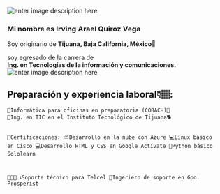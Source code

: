 <p><img src="https://i.gifer.com/origin/bd/bdb5f1d6e74ef29733053fd1ff52f2e2_w200.gif" alt="enter image description here"></p>
<h3 id="mi-nombre-es-irving-quiroz">Mi nombre es <strong>Irving Arael Quiroz Vega</strong></h3>
<p>Soy originario de <strong>Tijuana, Baja California, México</strong>🌮</p>
<p>soy egresado de la carrera de<br>
<strong>Ing. en Tecnologías de la información y comunicaciones.</strong><br>
<img src="https://thumbs.gfycat.com/IndelibleFlawedAfricangroundhornbill-size_restricted.gif" alt="enter image description here"></p>
<h2 id="preparación-y-experiencia-laboral👇🏽">Preparación y experiencia laboral👇🏽:</h2>
<pre><code>🏫Informática para oficinas en preparatoria (COBACH)🐯
🏫Ing. en TIC en el Instituto Tecnológico de Tijuana🐕

📃Certificaciones:
⛅Desarrollo en la nube con Azure
💻Linux básico en Cisco
💻Desarrollo HTML y CSS en Google Actívate
🐍Python básico Sololearn

👷👇🏽
📞Soporte técnico para Telcel
🔧Ingeriero de soporte en Gpo. Prosperist
</code></pre>

